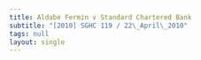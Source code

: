```yaml
---
title: Aldabe Fermin v Standard Chartered Bank
subtitle: "[2010] SGHC 119 / 22\_April\_2010"
tags: null
layout: single
---
```


